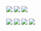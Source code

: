 ![](http://github-profile-summary-cards.vercel.app/api/cards/profile-details?username=osw0124&theme=github_dark)
![](http://github-profile-summary-cards.vercel.app/api/cards/repos-per-language?username=osw0124&theme=github_dark) ![](http://github-profile-summary-cards.vercel.app/api/cards/most-commit-language?username=osw0124&theme=github_dark)

<img src="https://img.shields.io/badge/-JavaScript-yellow"/> <img src="https://img.shields.io/badge/-nodeJS-brightgreen"/> <img src="https://img.shields.io/badge/-Fastify-lightgrey"/> <img src="https://img.shields.io/badge/-MySQL-blue"/>

